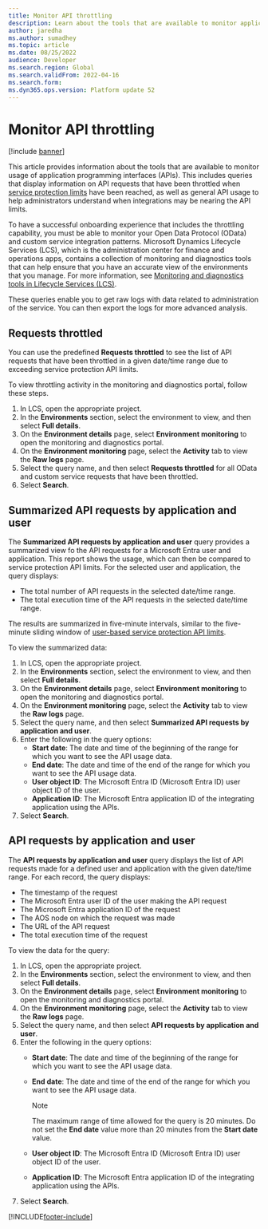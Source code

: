 ```yaml
---
title: Monitor API throttling
description: Learn about the tools that are available to monitor application programming interface (API) throttling when service protection limits are reached.
author: jaredha
ms.author: sumadhey
ms.topic: article
ms.date: 08/25/2022
audience: Developer
ms.search.region: Global
ms.search.validFrom: 2022-04-16
ms.search.form: 
ms.dyn365.ops.version: Platform update 52
---
```


# Monitor API throttling

[!include [banner](../includes/banner.md)]

This article provides information about the tools that are available to monitor usage of application programming interfaces (APIs). This includes queries that display information on API requests that have been throttled when [service protection limits](service-protection-api-limits.md) have been reached, as well as general API usage to help administrators understand when integrations may be nearing the API limits.

To have a successful onboarding experience that includes the throttling capability, you must be able to monitor your Open Data Protocol (OData) and custom service integration patterns. Microsoft Dynamics Lifecycle Services (LCS), which is the administration center for finance and operations apps, contains a collection of monitoring and diagnostics tools that can help ensure that you have an accurate view of the environments that you manage. For more information, see [Monitoring and diagnostics tools in Lifecycle Services (LCS)](../lifecycle-services/monitoring-diagnostics.md).

These queries enable you to get raw logs with data related to administration of the service. You can then export the logs for more advanced analysis.

## Requests throttled

You can use the predefined **Requests throttled** to see the list of API requests that have been throttled in a given date/time range due to exceeding service protection API limits.

To view throttling activity in the monitoring and diagnostics portal, follow these steps.

1. In LCS, open the appropriate project.
2. In the **Environments** section, select the environment to view, and then select **Full details**.
3. On the **Environment details** page, select **Environment monitoring** to open the monitoring and diagnostics portal. 
4. On the **Environment monitoring** page, select the **Activity** tab to view the **Raw logs** page. 
5. Select the query name, and then select **Requests throttled** for all OData and custom service requests that have been throttled.
6. Select **Search**.

## Summarized API requests by application and user

The **Summarized API requests by application and user** query provides a summarized view fo the API requests for a Microsoft Entra user and application. This report shows the usage, which can then be compared to service protection API limits. For the selected user and application, the query displays:
- The total number of API requests in the selected date/time range.
- The total execution time of the API requests in the selected date/time range.

The results are summarized in five-minute intervals, similar to the five-minute sliding window of [user-based service protection API limits](service-protection-api-limits.md#user-based-service-protection-api-limits).

To view the summarized data:

1. In LCS, open the appropriate project.
2. In the **Environments** section, select the environment to view, and then select **Full details**.
3. On the **Environment details** page, select **Environment monitoring** to open the monitoring and diagnostics portal. 
4. On the **Environment monitoring** page, select the **Activity** tab to view the **Raw logs** page. 
5. Select the query name, and then select **Summarized API requests by application and user**.
6. Enter the following in the query options:
    - **Start date**: The date and time of the beginning of the range for which you want to see the API usage data.
    - **End date**: The date and time of the end of the range for which you want to see the API usage data.
    - **User object ID**: The Microsoft Entra ID (Microsoft Entra ID) user object ID of the user.
    - **Application ID**: The Microsoft Entra application ID of the integrating application using the APIs.
7. Select **Search**.

## API requests by application and user

The **API requests by application and user** query displays the list of API requests made for a defined user and application with the given date/time range. For each record, the query displays:
- The timestamp of the request
- The Microsoft Entra user ID of the user making the API request
- The Microsoft Entra application ID of the request
- The AOS node on which the request was made
- The URL of the API request
- The total execution time of the request

To view the data for the query:

1. In LCS, open the appropriate project.
2. In the **Environments** section, select the environment to view, and then select **Full details**.
3. On the **Environment details** page, select **Environment monitoring** to open the monitoring and diagnostics portal. 
4. On the **Environment monitoring** page, select the **Activity** tab to view the **Raw logs** page. 
5. Select the query name, and then select **API requests by application and user**.
6. Enter the following in the query options:
    - **Start date**: The date and time of the beginning of the range for which you want to see the API usage data.
    - **End date**: The date and time of the end of the range for which you want to see the API usage data.
      > [!NOTE]
      > The maximum range of time allowed for the query is 20 minutes. Do not set the **End date** value more than 20 minutes from the **Start date** value.
      
    - **User object ID**: The Microsoft Entra ID (Microsoft Entra ID) user object ID of the user.
    - **Application ID**: The Microsoft Entra application ID of the integrating application using the APIs.
7. Select **Search**.

[!INCLUDE[footer-include](../../../includes/footer-banner.md)]
